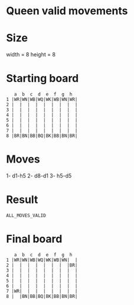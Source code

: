 # Queen valid movements

# Size
width = 8
height = 8

# Starting board
```
   a  b  c  d  e  f  g  h
1 |WR|WN|WB|WQ|WK|WB|WN|WR|
2 |  |  |  |  |  |  |  |  |
3 |  |  |  |  |  |  |  |  |
4 |  |  |  |  |  |  |  |  |
5 |  |  |  |  |  |  |  |  |
6 |  |  |  |  |  |  |  |  |
7 |  |  |  |  |  |  |  |  |
8 |BR|BN|BB|BQ|BK|BB|BN|BR|
```
# Moves
1- d1-h5
2- d8-d1
3- h5-d5




# Result
`ALL_MOVES_VALID`

# Final board
```
   a  b  c  d  e  f  g  h
1 |WR|WN|WB|WQ|WK|WB|WN|  |
2 |  |  |  |  |  |  |  |BR|
3 |  |  |  |  |  |  |  |  |
4 |  |  |  |  |  |  |  |  |
5 |  |  |  |  |  |  |  |  |
6 |  |  |  |  |  |  |  |  |
7 |WR|  |  |  |  |  |  |  |
8 |  |BN|BB|BQ|BK|BB|BN|BR|
```
